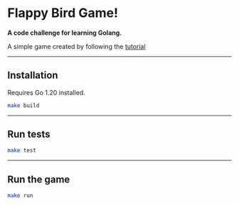 # Flappy Bird Game!

**A code challenge for learning Golang.**

A simple game created by following the [tutorial](https://youtu.be/aYkxFbd6luY) 

---
## Installation
Requires Go 1.20 installed.

```bash
make build
```
---
## Run tests
```bash
make test
````
---
## Run the game
```bash
make run
```